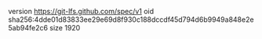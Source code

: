 version https://git-lfs.github.com/spec/v1
oid sha256:4dde01d83833ee29e69d8f930c188dccdf45d794d6b9949a848e2e5ab94fe2c6
size 1920
